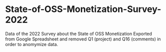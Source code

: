 # State-of-OSS-Monetization-Survey-2022
Data of the 2022 Survey about the State of OSS Monetization
Exported from Google Spreadsheet and removed Q1 (project) and Q16 (comments) in order to anomymize data.
